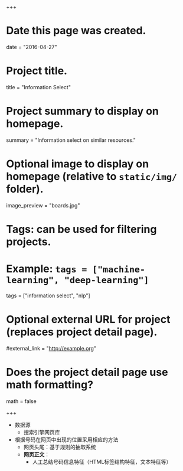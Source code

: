 +++
# Date this page was created.
date = "2016-04-27"

# Project title.
title = "Information Select"

# Project summary to display on homepage.
summary = "Information select on similar resources."

# Optional image to display on homepage (relative to `static/img/` folder).
image_preview = "boards.jpg"

# Tags: can be used for filtering projects.
# Example: `tags = ["machine-learning", "deep-learning"]`
tags = ["information select", "nlp"]

# Optional external URL for project (replaces project detail page).
#external_link = "http://example.org"

# Does the project detail page use math formatting?
math = false

+++

* 数据源
  * 搜索引擎网页库
* 根据号码在网页中出现的位置采用相应的方法
  * 网页头尾：基于规则的抽取系统
  * **网页正文**：
      - 人工总结号码信息特征（HTML标签结构特征，文本特征等）
